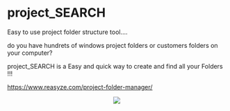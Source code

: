 # project_SEARCH
Easy to use project folder structure tool….

do you have hundrets of windows project folders or customers folders on your computer?

project_SEARCH is a Easy and quick way to create and find all your Folders !!!

https://www.reasyze.com/project-folder-manager/

<p align="center">
  <img src="https://www.reasyze.com/wp-content/uploads/2019/09/project_SEARCH_GIF.gif">
</p>
